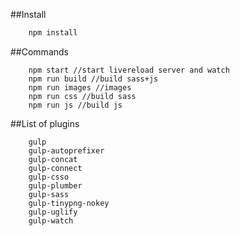 ##Install
```bash
    npm install
```

##Commands
```
    npm start //start livereload server and watch
    npm run build //build sass+js
    npm run images //images
    npm run css //build sass
    npm run js //build js
```

##List of plugins
```
    gulp
    gulp-autoprefixer
    gulp-concat
    gulp-connect
    gulp-csso
    gulp-plumber
    gulp-sass
    gulp-tinypng-nokey
    gulp-uglify
    gulp-watch
```
